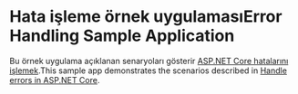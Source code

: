 # <a name="error-handling-sample-application"></a><span data-ttu-id="fa30c-101">Hata işleme örnek uygulaması</span><span class="sxs-lookup"><span data-stu-id="fa30c-101">Error Handling Sample Application</span></span>

<span data-ttu-id="fa30c-102">Bu örnek uygulama açıklanan senaryoları gösterir [ASP.NET Core hatalarını işlemek](https://docs.microsoft.com/aspnet/core/fundamentals/error-handling).</span><span class="sxs-lookup"><span data-stu-id="fa30c-102">This sample app demonstrates the scenarios described in [Handle errors in ASP.NET Core](https://docs.microsoft.com/aspnet/core/fundamentals/error-handling).</span></span>
